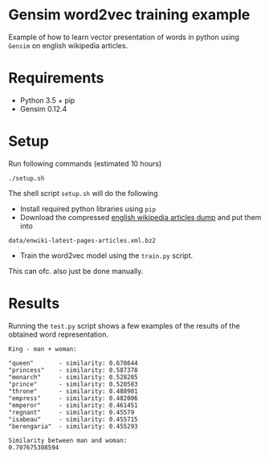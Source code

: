 
# Gensim word2vec training example

Example of how to learn vector presentation of words in python using `Gensim`
on english wikipedia articles.

# Requirements
* Python 3.5 + pip
* Gensim 0.12.4

# Setup

Run following commands (estimated 10 hours)

```
./setup.sh
```

The shell script `setup.sh` will do the following
* Install required python libraries using `pip`
* Download the compressed [english wikipedia articles dump](https://dumps.wikimedia.org/enwiki/latest/enwiki-latest-pages-articles.xml.bz2)
and put them into
```
data/enwiki-latest-pages-articles.xml.bz2
```
* Train the word2vec model using the `train.py` script.

This can ofc. also just be done manually.

# Results

Running the `test.py` script shows a few examples of the results of the
obtained word representation.

```
King - man + woman:

"queen"       - similarity: 0.678644
"princess"    - similarity: 0.587378
"monarch"     - similarity: 0.528285
"prince"      - similarity: 0.520583
"throne"      - similarity: 0.488901
"empress"     - similarity: 0.482006
"emperor"     - similarity: 0.461451
"regnant"     - similarity: 0.45579
"isabeau"     - similarity: 0.455715
"berengaria"  - similarity: 0.455293
```

```
Similarity between man and woman:
0.707675308594
```
